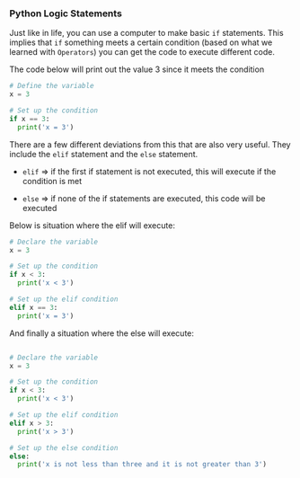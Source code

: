 ### Python Logic Statements

Just like in life, you can use a computer to make basic `if` statements.  This implies that `if` something meets a certain condition (based on what we learned with `Operators`) you can get the code to execute different code.  


The code below will print out the value 3 since it meets the condition
```python
# Define the variable
x = 3

# Set up the condition
if x == 3:
  print('x = 3')
```

There are a few different deviations from this that are also very useful.  They include the `elif` statement and the `else` statement.

- `elif` => if the first if statement is not executed, this will execute if the condition is met

- `else` => if none of the if statements are executed, this code will be executed

Below is situation where the elif will execute:

```python
# Declare the variable
x = 3

# Set up the condition
if x < 3:
  print('x < 3')

# Set up the elif condition
elif x == 3:
  print('x = 3')
```

And finally a situation where the else will execute:

```python

# Declare the variable
x = 3

# Set up the condition
if x < 3:
  print('x < 3')

# Set up the elif condition
elif x > 3:
  print('x > 3')

# Set up the else condition
else:
  print('x is not less than three and it is not greater than 3')
```
